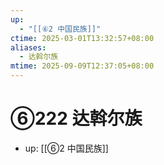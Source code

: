 ```yaml
---
up:
  - "[[⑥2 中国民族]]"
ctime: 2025-03-01T13:32:57+08:00
aliases:
  - 达斡尔族
mtime: 2025-09-09T12:37:05+08:00
---
```


# ⑥222 达斡尔族

- up: [[⑥2 中国民族]]
